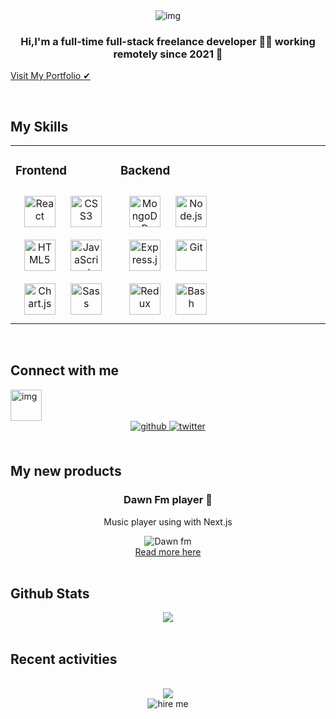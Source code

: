 <div align="center">
<img src="https://i.giphy.com/media/QpVUMRUJGokfqXyfa1/giphy.webp" align="center"  alt='img'/>
</div>  

### <h3 align="center">Hi,I'm a full-time full-stack freelance developer 👨‍💻 working remotely since 2021 🚀</h3>  
<!-- https://tinygif.com/images/2021/06/19/Mac.gif -->
<a href='https://angel-resume.netlify.app/'>Visit My Portfolio ✔</a>
  

<br/>  


## My Skills 
<table><tr><td valign="top" width="33%">



### Frontend  
<div align="center">  
<img style="margin: 10px" src="https://profilinator.rishav.dev/skills-assets/react-original-wordmark.svg" alt="React" height="50" />  
<img style="margin: 10px" src="https://profilinator.rishav.dev/skills-assets/css3-original-wordmark.svg" alt="CSS3" height="50" />  
<img style="margin: 10px" src="https://profilinator.rishav.dev/skills-assets/html5-original-wordmark.svg" alt="HTML5" height="50" />  
<img style="margin: 10px" src="https://profilinator.rishav.dev/skills-assets/javascript-original.svg" alt="JavaScript" height="50" />  
<img style="margin: 10px" src="https://profilinator.rishav.dev/skills-assets/logo-title.svg" alt="Chart.js" height="50" />  
<img style="margin: 10px" src="https://profilinator.rishav.dev/skills-assets/sass-original.svg" alt="Sass" height="50" />  
</div>

</td><td valign="top" width="33%">



### Backend  
<div align="center">  
<img style="margin: 10px" src="https://profilinator.rishav.dev/skills-assets/mongodb-original-wordmark.svg" alt="MongoDB" height="50" />  
<img style="margin: 10px" src="https://profilinator.rishav.dev/skills-assets/nodejs-original-wordmark.svg" alt="Node.js" height="50" />  
<img style="margin: 10px" src="https://profilinator.rishav.dev/skills-assets/express-original-wordmark.svg" alt="Express.js" height="50" />  
<img style="margin: 10px" src="https://profilinator.rishav.dev/skills-assets/git-scm-icon.svg" alt="Git" height="50" />  
<img style="margin: 10px" src="https://profilinator.rishav.dev/skills-assets/redux-original.svg" alt="Redux" height="50" />  
<img style="margin: 10px" src="https://profilinator.rishav.dev/skills-assets/gnu_bash-icon.svg" alt="Bash" height="50" />  
</div>

</td><td valign="top" width="33%">



</td></tr></table>  

<br/>  


## Connect with me  
<img src='https://avatars.githubusercontent.com/u/82230757?v=4' alt='img' width='50px'/>
<div align="center">
<a href="https://github.com/angelhtml" target="_blank">
<img src=https://img.shields.io/badge/github-%2324292e.svg?&style=for-the-badge&logo=github&logoColor=white alt=github style="margin-bottom: 5px;" />
</a>
<a href="https://twitter.com/Globalgroup16" target="_blank">
<img src=https://img.shields.io/badge/twitter-%2300acee.svg?&style=for-the-badge&logo=twitter&logoColor=white alt=twitter style="margin-bottom: 5px;" />
</a>  
</div>  
  

<br/>  



## My new products

<div align='center'>
<h3>Dawn Fm player 🎵</h3>
<p>Music player using with Next.js</p>
<img src='https://iili.io/4xBBbS.gif' alt="Dawn fm"/><br />
<a href="https://github.com/angelhtml/Dawn-Fm-player">Read more here<a/>
</div>
<br />




## Github Stats  
<div align="center"><img src="https://github-readme-stats.vercel.app/api?username=angelhtml&show_icons=true&count_private=true&hide_border=true" align="center" /></div>  

<br/>  


## Recent activities 
  

<br/>  


<div align="center">
<img src="https://komarev.com/ghpvc/?username=angelhtml&&style=flat-square" align="center" />
</div>  
  
 <div align="center"> 
<img src='https://img.shields.io/badge/hire me-323330?style=for-the-badge&logo=sinon' alt='hire me'/>
</div>
